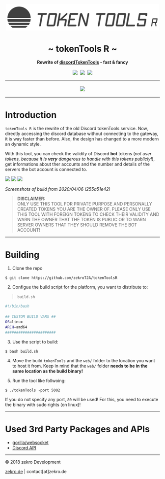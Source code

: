 <div align="center">
     <img src=".github/media/header-logo.png" width="500"/>
     <h1>~ tokenTools R ~</h1>
     <strong>Rewrite of <a href="https://github.com/zekroTJA/discordTokenTools" target="_blank">discordTokenTools</a> - fast & fancy</strong><br><br>
     <a href="https://github.com/zekroTJA/tokenToolsR/actions?query=workflow%3A%22Docker+Image+CD%22"><img src="https://img.shields.io/github/workflow/status/zekroTJA/tokenToolsR/Docker%20Image%20CD?logo=github&style=for-the-badge"></a>&nbsp;
     <a href="https://tokentools.zekro.de"><img src="https://forthebadge.com/images/badges/check-it-out.svg" height="30"></a>&nbsp;
     <a href="https://zekro.de/discord"><img src="https://img.shields.io/discord/307084334198816769.svg?logo=discord&style=for-the-badge" height="30"></a>
</div>

---

<div align="center">
<a style="font-size: 22px;" href="https://tokentools.zekro.de"><img src="https://img.shields.io/badge/LIVE%20DEMO-CHECK%20IT%20OUT-%234DD0E1.svg?style=for-the-badge"/></a>
</div>

---

# Introduction

`tokenTools R` is the rewrite of the old Discord tokenTools service. Now, directly accessing the discord database without connecting to the gateway, it is way faster than before. Also, the design has changed to a more modern an dynamic style.

With this tool, you can check the validity of Discord **bot** tokens (*not user tokens, because it is **very** dangerous to handle with this tokens publicly!*), get informations about ther accounts and the number and details of the servers the bot account is connected to.

![](https://i.imgur.com/OBdHRbl.png)
![](https://i.imgur.com/Sb5QNEM.png)
![](https://i.imgur.com/XRXtbQq.png)

*Screenshots of build from 2020/04/06 (255a51e42)*

> **DISCLAIMER:**  
> ONLY USE THIS TOOL FOR PRIVATE PURPOSE AND PERSONALLY CREATED TOKENS YOU ARE THE OWNER OF. PLEASE ONLY USE THIS TOOL WITH FOREIGN TOKENS TO CHECK THEIR VALIDITY AND WARN THE OWNER THAT THE TOKEN IS PUBLIC OR TO WARN SERVER OWNERS THAT THEY SHOULD REMOVE THE BOT ACCOUNT!

---

# Building

1. Clone the repo  
```
$ git clone https://github.com/zekroTJA/tokenToolsR
```

2. Configue the build script for the platform, you want to distribute to:  
> `build.sh`
```bash
#!/bin/bash

## CUSTOM BUILD VARS ##
OS=linux
ARCH=amd64
#######################
```

3. Use the script to build:  
```
$ bash build.sh
```

4. Move the build `tokenTools` and the `web/` folder to the location you want to host it from. Keep in mind that the `web/` folder **needs to be in the same location as the build binary!**

5. Run the tool like follwoing:
```
$ ./tokenTools -port 5002
```
If you do not specify any port, `80` will be used! For this, you need to execute the binary with sudo rights (on linux)!

---

# Used 3rd Party Packages and APIs

- [gorilla/websocket](http://www.gorillatoolkit.org/pkg/websocket)
- [Discord API](https://discordapp.com/)

---

© 2018 zekro Development  

[zekro.de](https://zekro.de) | contact[at]zekro.de


